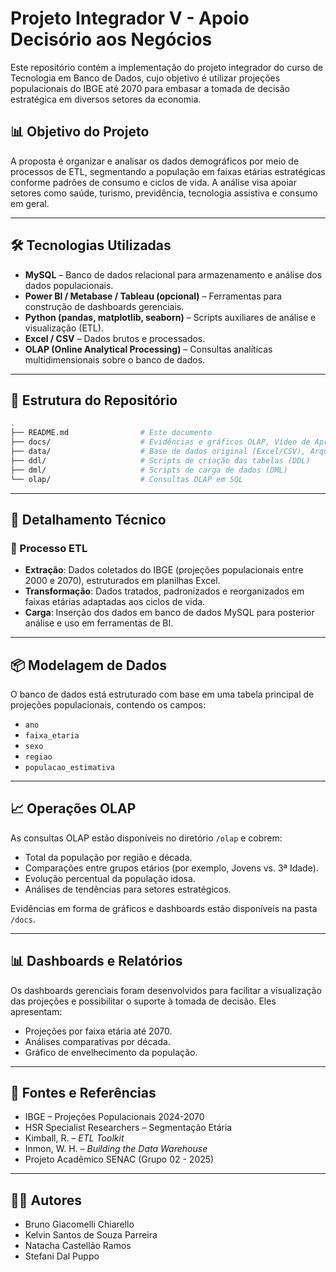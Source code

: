 # Projeto Integrador V - Apoio Decisório aos Negócios

Este repositório contém a implementação do projeto integrador do curso de Tecnologia em Banco de Dados, cujo objetivo é utilizar projeções populacionais do IBGE até 2070 para embasar a tomada de decisão estratégica em diversos setores da economia.

## 📊 Objetivo do Projeto

A proposta é organizar e analisar os dados demográficos por meio de processos de ETL, segmentando a população em faixas etárias estratégicas conforme padrões de consumo e ciclos de vida. A análise visa apoiar setores como saúde, turismo, previdência, tecnologia assistiva e consumo em geral.

---

## 🛠 Tecnologias Utilizadas

- **MySQL** – Banco de dados relacional para armazenamento e análise dos dados populacionais.
- **Power BI / Metabase / Tableau (opcional)** – Ferramentas para construção de dashboards gerenciais.
- **Python (pandas, matplotlib, seaborn)** – Scripts auxiliares de análise e visualização (ETL).
- **Excel / CSV** – Dados brutos e processados.
- **OLAP (Online Analytical Processing)** – Consultas analíticas multidimensionais sobre o banco de dados.

---

## 📁 Estrutura do Repositório

```bash
.
├── README.md                # Este documento
├── docs/                    # Evidências e gráficos OLAP, Vídeo de Apresentação do Banco de Dados
├── data/                    # Base de dados original (Excel/CSV), Arquivo 1º Entrega corrigido (PDF)
├── ddl/                     # Scripts de criação das tabelas (DDL)
├── dml/                     # Scripts de carga de dados (DML)
└── olap/                    # Consultas OLAP em SQL
```

---

## 🧩 Detalhamento Técnico

### 🔄 Processo ETL

- **Extração**: Dados coletados do IBGE (projeções populacionais entre 2000 e 2070), estruturados em planilhas Excel.
- **Transformação**: Dados tratados, padronizados e reorganizados em faixas etárias adaptadas aos ciclos de vida.
- **Carga**: Inserção dos dados em banco de dados MySQL para posterior análise e uso em ferramentas de BI.

---

## 📦 Modelagem de Dados

O banco de dados está estruturado com base em uma tabela principal de projeções populacionais, contendo os campos:

- `ano`  
- `faixa_etaria`  
- `sexo`  
- `regiao`  
- `populacao_estimativa`

---

## 📈 Operações OLAP

As consultas OLAP estão disponíveis no diretório `/olap` e cobrem:

- Total da população por região e década.
- Comparações entre grupos etários (por exemplo, Jovens vs. 3ª Idade).
- Evolução percentual da população idosa.
- Análises de tendências para setores estratégicos.

Evidências em forma de gráficos e dashboards estão disponíveis na pasta `/docs`.

---

## 📊 Dashboards e Relatórios

Os dashboards gerenciais foram desenvolvidos para facilitar a visualização das projeções e possibilitar o suporte à tomada de decisão. Eles apresentam:

- Projeções por faixa etária até 2070.
- Análises comparativas por década.
- Gráfico de envelhecimento da população.

---

## 📎 Fontes e Referências

- IBGE – Projeções Populacionais 2024-2070  
- HSR Specialist Researchers – Segmentação Etária  
- Kimball, R. – *ETL Toolkit*  
- Inmon, W. H. – *Building the Data Warehouse*  
- Projeto Acadêmico SENAC (Grupo 02 - 2025)

---

## 👩‍💻 Autores

- Bruno Giacomelli Chiarello  
- Kelvin Santos de Souza Parreira  
- Natacha Castellão Ramos  
- Stefani Dal Puppo
